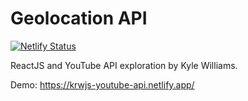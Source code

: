 # Geolocation API

[![Netlify Status](https://api.netlify.com/api/v1/badges/80761829-9747-4623-8ec3-babbbb7d194d/deploy-status)](https://app.netlify.com/sites/krwjs-youtube-api/deploys)

ReactJS and YouTube API exploration by Kyle Williams.

Demo: https://krwjs-youtube-api.netlify.app/
